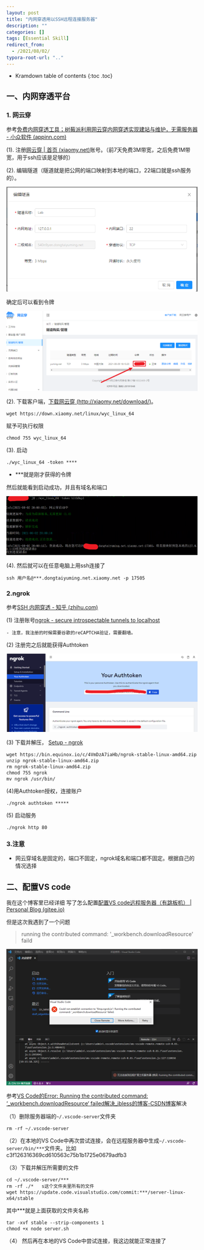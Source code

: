 ```yaml
---
layout: post
title: "内网穿透用以SSH远程连接服务器"
description: ""
categories: []
tags: [Essential Skill]
redirect_from:
  - /2021/08/02/
typora-root-url: ".."
---
```




* Kramdown table of contents
{:toc .toc}
## 一、内网穿透平台

### 1. 网云穿

参考[免费内网穿透工具；树莓派利用网云穿内网穿透实现建站与维护，无需服务器 - 小众软件 (appinn.com)](https://www.appinn.com/wangyunchuan-with-raspberry-pi/)

(1). 注册[网云穿 | 首页 (xiaomy.net)](http://xiaomy.net/)账号。（前7天免费3M带宽，之后免费1M带宽，用于ssh应该是足够的）

(2). 编辑隧道（隧道就是把公网的端口映射到本地的端口，22端口就是ssh服务的）。

<img src="/../../images/posts/2021-08-02/编辑隧道.png" alt="编辑隧道" style="zoom:75%;" />

确定后可以看到令牌

<img src="/../../images/posts/2021-08-02/令牌.png" alt="令牌" style="zoom:75%;" />

(2). 下载客户端，[下载网云穿 (http://xiaomy.net/download/)](http://xiaomy.net/download/)。

```shell
wget https://down.xiaomy.net/linux/wyc_linux_64
```

赋予可执行权限

```shell
chmod 755 wyc_linux_64
```

(3). 启动

```shell
./wyc_linux_64 -token ****
```



- ***就是刚才获得的令牌

然后就能看到启动成功，并且有域名和端口

![启动](/../../images/posts/2021-08-02/启动.png)

(4). 然后就可以在任意电脑上用ssh连接了

```shell
ssh 用户名@***.dongtaiyuming.net.xiaomy.net -p 17505
```

### 2.ngrok

参考[SSH 内网穿透 - 知乎 (zhihu.com)](https://zhuanlan.zhihu.com/p/60962957)

(1) 注册账号[ngrok - secure introspectable tunnels to localhost](https://ngrok.com/)

	- 注意，我注册的时候需要谷歌的reCAPTCHA验证，需要翻墙。

(2) 注册完之后就能获得Authtoken

![authtoken](/../../images/posts/2021-08-02/authtoken.png)

(3) 下载并解压， [Setup - ngrok](https://dashboard.ngrok.com/get-started/setup)

```shell
wget https://bin.equinox.io/c/4VmDzA7iaHb/ngrok-stable-linux-amd64.zip
unzip ngrok-stable-linux-amd64.zip
rm ngrok-stable-linux-amd64.zip
chmod 755 ngrok
mv ngrok /usr/bin/
```

(4)用Authtoken授权，连接账户

````
./ngrok authtoken *****
````

(5) 启动服务

```
./ngrok http 80
```



### 3.注意

- 网云穿域名是固定的，端口不固定，ngrok域名和端口都不固定。根据自己的情况选择

## 二、配置VS code

我在这个博客里已经详细 写了怎么配置[配置VS code远程服务器（有跳板机） | Personal Blog (gitee.io)](https://zpyang.gitee.io/2020/09/09/配置VScode远程服务器(有跳板机)/)

但是这次我遇到了一个问题

> running the contributed command: '_workbench.downloadResource' faild

![问题](/../../images/posts/2021-08-02/问题.png)

参考[VS Code的Error: Running the contributed command: ‘_workbench.downloadResource‘ failed解决_ibless的博客-CSDN博客](https://blog.csdn.net/ibless/article/details/118610776)解决

（1）删除服务器端的`~/.vscode-server`文件夹

```shell
rm -rf ~/.vscode-server
```

（2）在本地的VS Code中再次尝试连接，会在远程服务器中生成`~/.vscode-server/bin/***`文件夹。比如 c3f126316369cd610563c75b1b1725e0679adfb3

（3）下载并解压所需要的文件

```shell
cd ~/.vscode-server/***
rm -rf ./*   s这个文件夹里所有的文件
wget https://update.code.visualstudio.com/commit:***/server-linux-x64/stable
```

其中***就是上面获取的文件夹名称

```shell
tar -xvf stable --strip-components 1
chmod +x node server.sh
```

（4） 然后再在本地的VS Code中尝试连接，我这边就能正常连接了